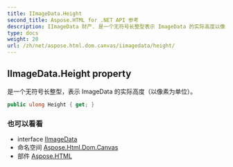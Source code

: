 ```yaml
---
title: IImageData.Height
second_title: Aspose.HTML for .NET API 参考
description: IImageData 财产. 是一个无符号长整型表示 ImageData 的实际高度以像素为单位
type: docs
weight: 20
url: /zh/net/aspose.html.dom.canvas/iimagedata/height/
---
```

## IImageData.Height property

是一个无符号长整型，表示 ImageData 的实际高度（以像素为单位）。

```csharp
public ulong Height { get; }
```

### 也可以看看

* interface [IImageData](../)
* 命名空间 [Aspose.Html.Dom.Canvas](../../iimagedata/)
* 部件 [Aspose.HTML](../../../)



